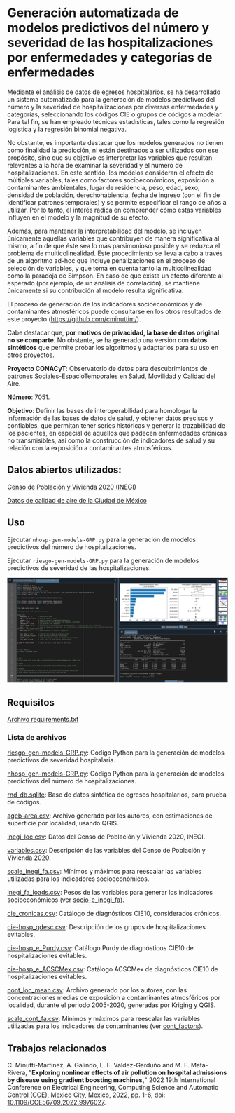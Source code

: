 # Generación automatizada de modelos predictivos del número y severidad de las hospitalizaciones por enfermedades y categorías de enfermedades
Mediante el análisis de datos de egresos hospitalarios, se ha desarrollado un sistema automatizado para la generación de modelos predictivos del número y la severidad de hospitalizaciones por diversas enfermedades y categorías, seleccionando los códigos CIE o grupos de códigos a modelar. Para tal fin, se han empleado técnicas estadísticas, tales como la regresión logística y la regresión binomial negativa.

No obstante, es importante destacar que los modelos generados no tienen como finalidad la predicción, ni están destinados a ser utilizados con ese propósito, sino que su objetivo es interpretar las variables que resultan relevantes a la hora de examinar la severidad y el número de hospitalizaciones. En este sentido, los modelos consideran el efecto de múltiples variables, tales como factores socioeconómicos, exposición a contaminantes ambientales, lugar de residencia, peso, edad, sexo, densidad de población, derechohabiencia, fecha de ingreso (con el fin de identificar patrones temporales) y se permite especificar el rango de años a utilizar. Por lo tanto, el interés radica en comprender cómo estas variables influyen en el modelo y la magnitud de su efecto.

Además, para mantener la interpretabilidad del modelo, se incluyen únicamente aquellas variables que contribuyen de manera significativa al mismo, a fin de que éste sea lo más parsimonioso posible y se reduzca el problema de multicolinealidad. Este procedimiento se lleva a cabo a través de un algoritmo ad-hoc que incluye penalizaciones en el proceso de selección de variables, y que toma en cuenta tanto la multicolinealidad como la paradoja de Simpson. En caso de que exista un efecto diferente al esperado (por ejemplo, de un análisis de correlación), se mantiene únicamente si su contribución al modelo resulta significativa.

El proceso de generación de los indicadores socioeconómicos y de contaminantes atmosféricos puede consultarse en los otros resultados de este proyecto (https://github.com/cminuttim/).

Cabe destacar que, **por motivos de privacidad, la base de datos original no se comparte**. No obstante, se ha generado una versión con **datos sintéticos** que permite probar los algoritmos y adaptarlos para su uso en otros proyectos.

**Proyecto CONACyT**: Observatorio de datos para descubrimientos de patrones Sociales-EspacioTemporales en Salud, Movilidad y Calidad del Aire.

**Número**: 7051.

**Objetivo**: Definir las bases de interoperabilidad para homologar la información de las bases de datos de salud, y  obtener datos precisos y confiables, que permitan tener series históricas  y generar la trazabilidad de los pacientes, en especial de aquellos que padecen enfermedades crónicas no transmisibles, así como la construcción de indicadores de salud y su relación con la exposición a contaminantes atmosféricos. 

## Datos abiertos utilizados:
[Censo de Población y Vivienda 2020 (INEGI)](https://www.inegi.org.mx/programas/ccpv/2020/)

[Datos de calidad de aire de la Ciudad de México](http://www.aire.cdmx.gob.mx/default.php?opc=%27aKBhnmM=%27)


## Uso
Ejecutar `nhosp-gen-models-GRP.py` para la generación de modelos predictivos del número de hospitalizaciones.

Ejecutar `riesgo-gen-models-GRP.py` para la generación de modelos predictivos de severidad de las hospitalizaciones.

![Captura de pantalla de los modelos generados](Screenshot.png)


## Requisitos
[Archivo requirements.txt](requirements.txt)

### Lista de archivos
[riesgo-gen-models-GRP.py](riesgo-gen-models-GRP.py): Código Python para la generación de modelos predictivos de severidad hospitalaria.

[nhosp-gen-models-GRP.py](nhosp-gen-models-GRP.py): Código Python para la generación de modelos predictivos del número de hospitalizaciones.

[rnd_db.sqlite](rnd_db.sqlite): Base de datos sintética de egresos hospitalarios, para prueba de códigos.

[ageb-area.csv](ageb-area.csv): Archivo generado por los autores, con estimaciones de superficie por localidad, usando QGIS.

[inegi_loc.csv](inegi_loc.csv): Datos del Censo de Población y Vivienda 2020, INEGI.

[variables.csv](variables.csv): Descripción de las variables del Censo de Población y Vivienda 2020.

[scale_inegi_fa.csv](scale_inegi_fa.csv): Mínimos y máximos para reescalar las variables utilizadas para los indicadores socioeconómicos.

[inegi_fa_loads.csv](inegi_fa_loads.csv): Pesos de las variables para generar los indicadores socioeconómicos (ver [socio-e_inegi_fa](https://github.com/cminuttim/socio-e_inegi_fa)).

[cie_cronicas.csv](cie_cronicas.csv): Catálogo de diagnósticos CIE10, considerados crónicos.

[cie-hosp_gdesc.csv](cie-hosp_gdesc.csv): Descripción de los grupos de hospitalizaciones evitables.

[cie-hosp_e_Purdy.csv](cie-hosp_e_Purdy.csv): Catálogo Purdy de diagnósticos CIE10 de hospitalizaciones evitables.

[cie-hosp_e_ACSCMex.csv](cie-hosp_e_ACSCMex.csv): Catálogo ACSCMex de diagnósticos CIE10 de hospitalizaciones evitables.

[cont_loc_mean.csv](cont_loc_mean.csv): Archivo generado por los autores, con las concentraciones medias de exposición a contaminantes atmosféricos por localidad, durante el periodo 2005-2020, generadas por Kriging y QGIS.

[scale_cont_fa.csv](scale_cont_fa.csv): Mínimos y máximos para reescalar las variables utilizadas para los indicadores de contaminantes (ver [cont_factors](https://github.com/cminuttim/cont_factors/)).

## Trabajos relacionados

C. Minutti-Martinez, A. Galindo, L. F. Valdez-Garduño and M. F. Mata-Rivera, "**Exploring nonlinear effects of air pollution on hospital admissions by disease using gradient boosting machines,**" 2022 19th International Conference on Electrical Engineering, Computing Science and Automatic Control (CCE), Mexico City, Mexico, 2022, pp. 1-6, doi: [10.1109/CCE56709.2022.9976027](https://ieeexplore.ieee.org/document/9976027).
